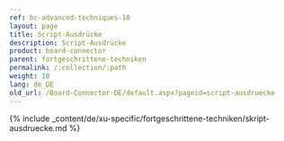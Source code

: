 ```yaml
---
ref: bc-advanced-techniques-10
layout: page
title: Script-Ausdrücke
description: Script-Ausdrücke
product: board-connector
parent: fortgeschrittene-techniken
permalink: /:collection/:path
weight: 10
lang: de_DE
old_url: /Board-Connector-DE/default.aspx?pageid=script-ausdruecke
---
```

{% include _content/de/xu-specific/fortgeschrittene-techniken/skript-ausdruecke.md %}
